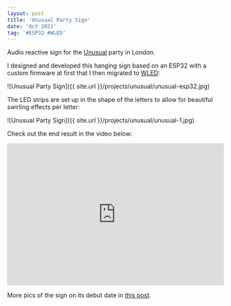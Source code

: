 ```yaml
---
layout: post
title: 'Unusual Party Sign'
date: 'Oct 2021'
tag: '#ESP32 #WLED'
---
```

Audio reactive sign for the [Unusual](https://www.instagram.com/unusual.london/) party in London.

I designed and developed this hanging sign based on an ESP32 with a custom firmware at first that I then migrated to [WLED](https://kno.wled.ge/):

![Unusual Party Sign]({{ site.url }}/projects/unusual/unusual-esp32.jpg)

The LED strips are set up in the shape of the letters to allow for beautiful swirling effects per letter:

![Unusual Party Sign]({{ site.url }}/projects/unusual/unusual-1.jpg)

Check out the end result in the video below:
<iframe width="100%" height="330" src="https://www.youtube.com/embed/yslsXoMT1kk" frameborder="0" allowfullscreen></iframe>

More pics of the sign on its debut date in [this post](https://www.instagram.com/p/CV0mL0UPyYA/).
